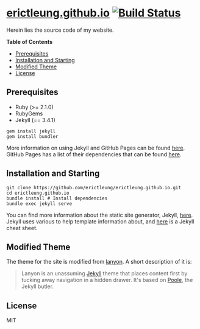 # [erictleung.github.io](https://erictleung.github.io) [![Build Status](https://travis-ci.org/erictleung/erictleung.github.io.svg?branch=master)](https://travis-ci.org/erictleung/erictleung.github.io)

Herein lies the source code of my website.

**Table of Contents**

- [Prerequisites](#prerequisites)
- [Installation and Starting](#installation-and-starting)
- [Modified Theme](#modified-theme)
- [License](#license)


## Prerequisites

- Ruby (>= 2.1.0)
- RubyGems
- Jekyll (== 3.4.1)

```shell
gem install jekyll
gem install bundler
```

More information on using Jekyll and GitHub Pages can be found
[here][github_jekyll]. GitHub Pages has a list of their dependencies that can
be found [here][github_prereqs].

[github_jekyll]: https://help.github.com/articles/using-jekyll-as-a-static-site-generator-with-github-pages/
[github_prereqs]: https://pages.github.com/versions/


## Installation and Starting

```shell
git clone https://github.com/erictleung/erictleung.github.io.git
cd erictleung.github.io
bundle install # Install dependencies
bundle exec jekyll serve
```

You can find more information about the static site generator, Jekyll,
[here][jekyll]. Jekyll uses various to help template information about, and
[here][jekyllcheat] is a Jekyll cheat sheet.

[jekyll]: http://jekyllrb.com/docs/home/
[jekyllcheat]: https://learn.cloudcannon.com/jekyll-cheat-sheet/


## Modified Theme

The theme for the site is modified from [lanyon][lanyon]. A short description
of it is:

> Lanyon is an unassuming [Jekyll](http://jekyllrb.com) theme that places
> content first by tucking away navigation in a hidden drawer. It's based on
> [Poole](http://getpoole.com), the Jekyll butler.

[lanyon]: https://github.com/poole/lanyon


## License

MIT
